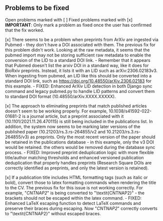 ## Problems to be fixed

Open problems marked with [ ]
Fixed problems marked with [x]
**IMPORTANT**: Only mark a problem as fixed once the user has confirmed that the fix worked.

[x] There seems to be a problem when preprints from ArXiv are ingested via Pubmed - they don't have a DOI associated with them.  The previous fix for this problem didn't work.  Looking at the raw metadata, it seems that the pubmed import may not be storing sufficient raw metadata to enable the conversion of the LID to a standard DOI link.
    - Remember that it appears that Pubmed doesn't list the arxiv DOI in a standard way, like it does for BioRxiv preprints.  Instead, it lists it with an LID such as arXiv:2306.02183v3.  When ingesting from pubmed, an LID like this should be converted into a standard DOI link, such as https://doi.org/10.48550/arXiv.2306.02183 for this example.
    - FIXED: Enhanced ArXiv LID detection in both Django sync command and legacy pubmed.py to handle LID patterns and convert them to standard DOI format (10.48550/arXiv.XXXX.XXXXX).

[x] The approach to eliminating preprints that match published articles doesn't seem to be working properly.  For example, 10.1038/s41592-022-01681-2 is a journal article, but a preprint associated with it (10.1101/2021.11.26.470115) is still being included in the publications list.  In addition, the system now seems to be marking later versions of the published paper (10.21203/rs.3.rs-264855/v2 and 10.21203/rs.3.rs-264855/v3) as preprints.  Only the most recent version of the paper should be retained in the publications database - in this example, only the v3 DOI would be retained.  the others would be removed during the database sync process.
    - FIXED: Improved preprint deduplication logic with more flexible title/author matching thresholds and enhanced versioned publication deduplication that properly handles preprints (Research Square DOIs are correctly identified as preprints, and only the latest version is retained).

[x] If a publication title includes HTML formatting tags (such as italic or bold), convert those to latex formatting commands when rendering the title to the CV.  The previous fix for this issue is not working correctly.  For example, "<i>CNTNAP2</i>" is being converted to  "\textit\{CNTNAP2\}" - the brackets should not be escaped within the latex command.
    - FIXED: Enhanced LaTeX escaping function to detect LaTeX commands and preserve their braces during escaping. Now "<i>CNTNAP2</i>" correctly converts to "\textit{CNTNAP2}" without escaped braces.
